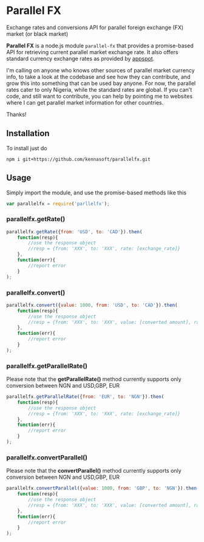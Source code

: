 # Parallel FX
Exchange rates and conversions API for parallel foreign exchange (FX) market (or black market)

**Parallel FX** is a node.js module `parallel-fx` that provides a promise-based API for retrieving current parallel market exchange rate. It also offers standard currency exchange rates as provided by [appspot](http://rate-exchange-1.appspot.com/).

I'm calling on anyone who knows other sources of parallel market currency info, to take a look at the codebase and see how they can contribute, and grow this into something that can be used bay anyone. For now, the parallel rates cater to only Nigeria, while the standard rates are global.
If you can't code, and still want to contribute, you can help by pointing me to websites where I can get parallel market information for other countries.

Thanks!


## Installation
To install just do 
```
npm i git+https://github.com/kennasoft/parallelfx.git
```

## Usage
Simply import the module, and use the promise-based methods like this

```js
var parallelfx = require('parllelfx');
```

### parallelfx.getRate()

```js
parallelfx.getRate({from: 'USD', to: 'CAD'}).then(
    function(resp){
        //use the response object
        //resp = {from: 'XXX', to: 'XXX', rate: [exchange_rate]}
    },
    function(err){
        //report error
    }
);
```

### parallelfx.convert()

```js
parallelfx.convert({value: 1000, from: 'USD', to: 'CAD'}).then(
    function(resp){
        //use the response object 
        //resp = {from: 'XXX', to: 'XXX', value: [converted amount], rate: [exchange_rate]}
    },
    function(err){
        //report error
    }
);
```

### parallelfx.getParallelRate()
Please note that the **getParallelRate()** method currently supports only conversion between NGN and USD,GBP, EUR

```js
parallelfx.getParallelRate({from: 'EUR', to: 'NGN'}).then(
    function(resp){
        //use the response object
        //resp = {from: 'XXX', to: 'XXX', rate: [exchange_rate]}
    },
    function(err){
        //report error
    }
);
```

### parallelfx.convertParallel()
Please note that the **convertParallel()** method currently supports only conversion between NGN and USD,GBP, EUR

```js
parallelfx.convertParallel({value: 1000, from: 'GBP', to: 'NGN'}).then(
    function(resp){
        //use the response object 
        //resp = {from: 'XXX', to: 'XXX', value: [converted amount], rate: [exchange_rate]}
    },
    function(err){
        //report error
    }
);
```